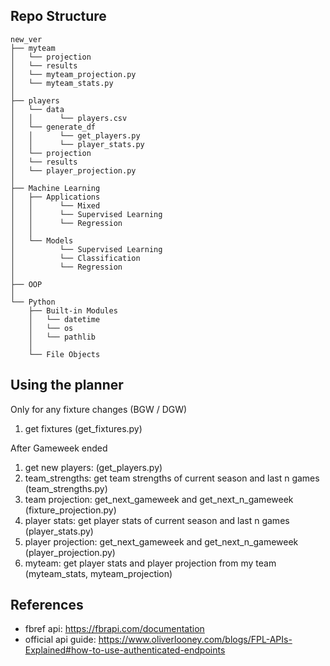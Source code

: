 ## Repo Structure

```text
new_ver
├── myteam
│   └── projection
│   └── results
│   └── myteam_projection.py
│   └── myteam_stats.py
│
├── players
│   └── data
│   │      └── players.csv
│   └── generate_df
│   │      └── get_players.py
│   │      └── player_stats.py
│   └── projection
│   └── results
│   └── player_projection.py
│
├── Machine Learning
│   ├── Applications
│   │      └── Mixed
│   │      └── Supervised Learning
│   │      └── Regression
│   │
│   └── Models
│          └── Supervised Learning
│          └── Classification
│          └── Regression
│
├── OOP
│
└── Python
    ├── Built-in Modules
    │   └── datetime
    │   └── os
    │   └── pathlib
    │
    └── File Objects
```

## Using the planner

Only for any fixture changes (BGW / DGW)

1. get fixtures (get_fixtures.py)

After Gameweek ended

1. get new players: (get_players.py)
2. team_strengths: get team strengths of current season and last n games (team_strengths.py)
3. team projection: get_next_gameweek and get_next_n_gameweek (fixture_projection.py)
4. player stats: get player stats of current season and last n games (player_stats.py)
5. player projection: get_next_gameweek and get_next_n_gameweek (player_projection.py)
6. myteam: get player stats and player projection from my team (myteam_stats, myteam_projection)

## References

- fbref api: https://fbrapi.com/documentation
- official api guide: https://www.oliverlooney.com/blogs/FPL-APIs-Explained#how-to-use-authenticated-endpoints
